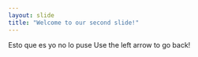 ```yaml
---
layout: slide
title: "Welcome to our second slide!"
---
```

Esto que es yo no lo puse
Use the left arrow to go back!
